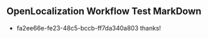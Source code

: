 ## OpenLocalization Workflow Test MarkDown
* fa2ee66e-fe23-48c5-bccb-ff7da340a803 thanks!

<!--HONumber=Jul16_HO3-->


